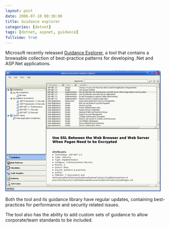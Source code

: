 ```yaml
---
layout: post
date: 2006-07-10 00:30:00
title: Guidance explorer
categories: [dotnet]
tags: [dotnet, aspnet, guidance]
fullview: true
---
```


Microsoft recently released [Guidance Explorer](http://codegallery.gotdotnet.com/GuidanceExplorer), a tool that contains a browsable collection of best-practice patterns for developing .Net and ASP.Net applications.

![](/assets/media/images/2006/07/guidance-explorer.gif)

Both the tool and its guidance library have regular updates, containing best-practices for performance and security related issues.

The tool also has the ability to add custom sets of guidance to allow corporate/team standards to be included.
